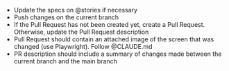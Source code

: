 - Update the specs on @stories if necessary
- Push changes on the current branch
- If the Pull Request has not been created yet, create a Pull Request. Otherwise, update the Pull Request description
- Pull Request should contain an attached image of the screen that was changed (use Playwright). Follow @CLAUDE.md
- PR description should include a summary of changes made between the current branch and the main branch
